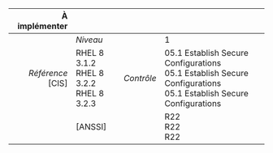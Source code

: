 
|           À implémenter    |    |    |    |
|----------------:|:---|---:|:---|
|                 |*Niveau*|| 1 |
|*Référence* [CIS]| RHEL 8 3.1.2<br>RHEL 8 3.2.2<br>RHEL 8 3.2.3 |*Contrôle*| 05.1 Establish Secure Configurations<br>05.1 Establish Secure Configurations<br>05.1 Establish Secure Configurations |
|                 |[ANSSI] || R22<br>R22<br>R22 |

